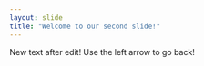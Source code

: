 ```yaml
---
layout: slide
title: "Welcome to our second slide!"
---
```

New text after edit!
Use the left arrow to go back!
